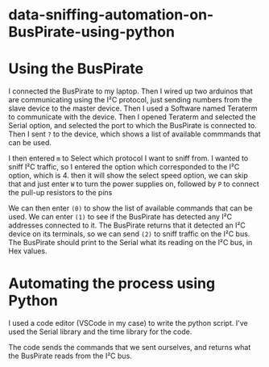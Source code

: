 # data-sniffing-automation-on-BusPirate-using-python

# Using the BusPirate
I connected the BusPirate to my laptop. Then I wired up two arduinos that are communicating using the I²C protocol, just sending numbers from the slave device to the master device. Then I used a Software named Teraterm to communicate with the device. Then I opened Teraterm and selected the Serial option, and selected the port to which the BusPirate is connected to. Then I sent `?` to the device, which shows a list of available commmands that can be used.

I then entered `m` to Select which protocol I want to sniff from. I wanted to sniff I²C traffic, so I entered the option which corresponded to the I²C option, which is 4. then it will show the select speed option, we can skip that and just enter `W` to turn the power supplies on, followed by `P` to connect the pull-up resistors to the pins

We can then enter `(0)` to show the list of available commands that can be used. We can enter `(1)` to see if the BusPirate has detected any I²C addresses connected to it. The BusPirate returns that it detected an I²C device on its terminals, so we can send `(2)` to sniff traffic on the I²C bus. The BusPirate should print to the Serial what its reading on the I²C bus, in Hex values.

# Automating the process using Python

I used a code editor (VSCode in my case) to write the python script. I've used the Serial library and the time library for the code. 

The code sends the commands that we sent ourselves, and returns what the BusPirate reads from the I²C bus. 
